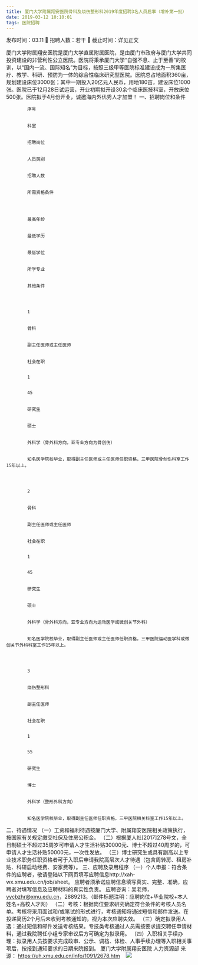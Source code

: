 ```yaml
---
title: 厦门大学附属翔安医院骨科及烧伤整形科2019年度招聘3名人员启事（增补第一批）
date: 2019-03-12 10:10:01
tags: 医院招聘
---
```

发布时间：03.11   🌟   招聘人数：若干   🌈   截止时间：详见正文
<!-- more -->

厦门大学附属翔安医院是厦门大学直属附属医院，是由厦门市政府与厦门大学共同投资建设的非营利性公立医院。医院将秉承厦门大学“自强不息、止于至善”的校训，以“国内一流、国际知名”为目标，按照三级甲等医院标准建设成为一所集医疗、教学、科研、预防为一体的综合性临床研究型医院。医院总占地面积360亩，规划建设床位3000张；其中一期投入20亿元人民币，用地180亩，建设床位1000张。医院已于12月28日试运营，开业初期拟开设30余个临床医技科室，开放床位500张。医院拟于4月份开业，诚邀海内外优秀人才加盟！
一、招聘岗位和条件


    
        
            
            序号
            
            
            科室
            
            
            招聘岗位
            
            
            人员类别
            
            
            招聘人数
            
            
            所需资格条件
            
        
        
            
            最高年龄
            
            
            最低学历
            
            
            最低学位
            
            
            所学专业
            
            
            其他条件
            
        
        
            
            1
            
            
            骨科
            
            
            副主任医师或主任医师
            
            
            社会在职
            
            
            1
            
            
            45
            
            
            研究生
            
            
            硕士
            
            
            外科学（骨外科方向，亚专业方向为骨创伤）
            
            
            知名医学院校毕业，取得副主任医师或主任医师任职资格，三甲医院骨创伤科室工作15年以上。
            
        
        
            
            2
            
            
            骨科
            
            
            副主任医师或主任医师
            
            
            社会在职
            
            
            1
            
            
            45
            
            
            研究生
            
            
            硕士
            
            
            外科学（骨外科方向，亚专业方向为运动医学或微创关节外科）
            
            
            知名医学院校毕业，取得副主任医师或主任医师任职资格，三甲医院运动医学科或微创关节外科科室工作15年以上。
            
        
        
            
            3
            
            
            烧伤整形科
            
            
            副主任医师
            
            
            社会在职
            
            
            1
            
            
            55
            
            
            研究生
            
            
            博士
            
            
            外科学（整形外科方向）
            
            
            知名医学院校毕业，取得副主任医师任职资格，三甲医院相关科室工作15年以上。
            
        
    


二、待遇情况
（一）工资和福利待遇按厦门大学、附属翔安医院相关政策执行，按国家有关规定缴交社保及住房公积金。
（二）根据厦人社[2017]278号文，全日制硕士不超过35周岁可申请人才生活补贴30000元、博士不超过40周岁的，可申请人才生活补贴50000元，一次性发放。
（三）博士研究生或具有副高以上专业技术职务任职资格者可于入职后申请我院高层次人才待遇（包含周转房、租房补贴、科研启动经费、安家费等）。
三、应聘及录用程序
（一）个人申报：符合条件的应聘者，敬请登陆以下网页填写应聘信息http://xah-wx.xmu.edu.cn/job/sheet。
应聘者须承诺应聘信息填写真实、完整、准确，应聘者对填写信息及应聘材料的真实性负责。
应聘咨询：吴老师，yycbzhr@xmu.edu.cn，2889213。（邮件标题注明：应聘岗位+毕业院校+本人姓名+高校人才网）
（二）考核：根据岗位要求研究确定符合条件的考核人员名单。考核将采用面试和/或笔试的形式进行，考核通知将通过短信和邮件发送。在投递简历2个月后未收到考核通知的，视为本次应聘失效。
（三）确定拟录用人选：通过短信和邮件发送考核结果。专技类考核通过人员需按要求提交聘任申请材料，通过我院聘任小组专家审议后方可确定为拟录用。
（四）入职相关手续办理：拟录用人员按要求完成政审、公示、调档、体检、人事手续办理等入职相关事项后，按报到通知要求的日期来院报到。
厦门大学附属翔安医院
人力资源部
来源：
https://uh.xmu.edu.cn/info/1091/2678.htm
 
 ![](https://cdn.weiweiblog.cn/20181015134814.png)